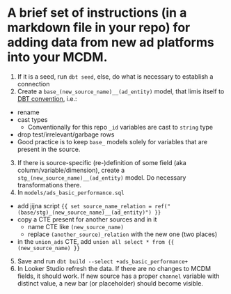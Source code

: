 # A brief set of instructions (in a markdown file in your repo) for adding data from new ad platforms into your MCDM.

1. If it is a seed, run `dbt seed`, else, do what is necessary to establish a connection
2. Create a `base_(new_source_name)__(ad_entity)` model, that limis itself to [DBT convention](https://docs.getdbt.com/best-practices/how-we-structure/2-staging#staging-models), i.e.:
  - rename
  - cast types
    - Conventionally for this repo `_id` variables are cast to `string` type
  - drop test/irrelevant/garbage rows
  - Good practice is to keep `base_` models solely for variables that are present in the source.
3. If there is source-specific (re-)definition of some field (aka column/variable/dimension), create a `stg_(new_source_name)__(ad_entity)` model. Do necessary transformations there.
4. In `models/ads_basic_performance.sql`
  - add jijna script `{{ set source_name_relation = ref("(base/stg)_(new_source_name)__(ad_entity)") }}`
  - copy a CTE present for another sources and in it
    - name CTE like `(new_source_name)`
    - replace `(another_source)_relation` with the new one (two places)
  - in the `union_ads` CTE, add `union all select * from {{ (new_source_name) }}`
5. Save and run `dbt build --select +ads_basic_performance+`
6. In Looker Studio refresh the data. If there are no changes to MCDM fields, it should work. If new source has a proper `channel` variable with distinct value, a new bar (or placeholder) should become visible.
